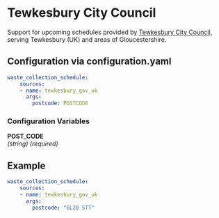 # Tewkesbury City Council

Support for upcoming schedules provided by [Tewkesbury City Council](https://www.tewkesbury.gov.uk/waste-and-recycling), serving Tewkesbury (UK) and areas of Gloucestershire.

## Configuration via configuration.yaml

```yaml
waste_collection_schedule:
    sources:
    - name: tewkesbury_gov_uk
      args:
        postcode: POSTCODE
```

### Configuration Variables

**POST_CODE**<br>
*(string) (required)*


## Example

```yaml
waste_collection_schedule:
    sources:
    - name: tewkesbury_gov_uk
      args:
        postcode: "GL20 5TT"
```
